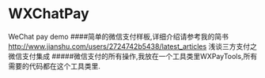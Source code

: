 # WXChatPay
WeChat pay demo
####简单的微信支付样板,详细介绍请参考我的简书 http://www.jianshu.com/users/2724742b5438/latest_articles 浅谈三方支付之微信支付集成
#####微信支付的所有操作,我放在一个工具类里WXPayTools,所有需要的代码都在这个工具类里.
